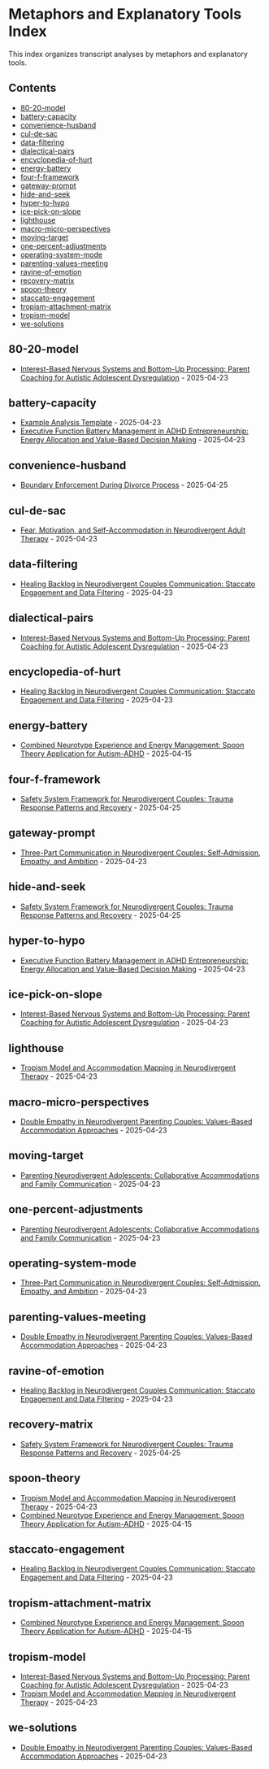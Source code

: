 # Metaphors and Explanatory Tools Index

This index organizes transcript analyses by metaphors and explanatory tools.

## Contents

- [80-20-model](#80-20-model)
- [battery-capacity](#battery-capacity)
- [convenience-husband](#convenience-husband)
- [cul-de-sac](#cul-de-sac)
- [data-filtering](#data-filtering)
- [dialectical-pairs](#dialectical-pairs)
- [encyclopedia-of-hurt](#encyclopedia-of-hurt)
- [energy-battery](#energy-battery)
- [four-f-framework](#four-f-framework)
- [gateway-prompt](#gateway-prompt)
- [hide-and-seek](#hide-and-seek)
- [hyper-to-hypo](#hyper-to-hypo)
- [ice-pick-on-slope](#ice-pick-on-slope)
- [lighthouse](#lighthouse)
- [macro-micro-perspectives](#macro-micro-perspectives)
- [moving-target](#moving-target)
- [one-percent-adjustments](#one-percent-adjustments)
- [operating-system-mode](#operating-system-mode)
- [parenting-values-meeting](#parenting-values-meeting)
- [ravine-of-emotion](#ravine-of-emotion)
- [recovery-matrix](#recovery-matrix)
- [spoon-theory](#spoon-theory)
- [staccato-engagement](#staccato-engagement)
- [tropism-attachment-matrix](#tropism-attachment-matrix)
- [tropism-model](#tropism-model)
- [we-solutions](#we-solutions)

## 80-20-model

- [Interest-Based Nervous Systems and Bottom-Up Processing: Parent Coaching for Autistic Adolescent Dysregulation](transcript-analyses/2025-04-23_updated-transcript-analysis.md) - 2025-04-23

## battery-capacity

- [Example Analysis Template](transcript-analyses/2025-04-23_analyzed-transcript-1.md) - 2025-04-23
- [Executive Function Battery Management in ADHD Entrepreneurship: Energy Allocation and Value-Based Decision Making](transcript-analyses/2025-04-23_executive-function-battery-adhd-entrepreneurship.md) - 2025-04-23

## convenience-husband

- [Boundary Enforcement During Divorce Process](transcript-analyses/2025-04-25_boundary-enforcement-post-separation.md) - 2025-04-25

## cul-de-sac

- [Fear, Motivation, and Self-Accommodation in Neurodivergent Adult Therapy](transcript-analyses/2025-04-23_fear-motivation-neurodivergent-therapy.md) - 2025-04-23

## data-filtering

- [Healing Backlog in Neurodivergent Couples Communication: Staccato Engagement and Data Filtering](transcript-analyses/2025-04-23_healing-backlog-neurodivergent-couples-communication.md) - 2025-04-23

## dialectical-pairs

- [Interest-Based Nervous Systems and Bottom-Up Processing: Parent Coaching for Autistic Adolescent Dysregulation](transcript-analyses/2025-04-23_updated-transcript-analysis.md) - 2025-04-23

## encyclopedia-of-hurt

- [Healing Backlog in Neurodivergent Couples Communication: Staccato Engagement and Data Filtering](transcript-analyses/2025-04-23_healing-backlog-neurodivergent-couples-communication.md) - 2025-04-23

## energy-battery

- [Combined Neurotype Experience and Energy Management: Spoon Theory Application for Autism-ADHD](transcript-analyses/2025-04-23_combined-neurotype-analysis.md) - 2025-04-15

## four-f-framework

- [Safety System Framework for Neurodivergent Couples: Trauma Response Patterns and Recovery](transcript-analyses/2025-04-23_safety-system-framework-neurodivergent-couples.md) - 2025-04-25

## gateway-prompt

- [Three-Part Communication in Neurodivergent Couples: Self-Admission, Empathy, and Ambition](transcript-analyses/2025-04-23_three-part-communication-neurodivergent-couples.md) - 2025-04-23

## hide-and-seek

- [Safety System Framework for Neurodivergent Couples: Trauma Response Patterns and Recovery](transcript-analyses/2025-04-23_safety-system-framework-neurodivergent-couples.md) - 2025-04-25

## hyper-to-hypo

- [Executive Function Battery Management in ADHD Entrepreneurship: Energy Allocation and Value-Based Decision Making](transcript-analyses/2025-04-23_executive-function-battery-adhd-entrepreneurship.md) - 2025-04-23

## ice-pick-on-slope

- [Interest-Based Nervous Systems and Bottom-Up Processing: Parent Coaching for Autistic Adolescent Dysregulation](transcript-analyses/2025-04-23_updated-transcript-analysis.md) - 2025-04-23

## lighthouse

- [Tropism Model and Accommodation Mapping in Neurodivergent Therapy](transcript-analyses/2025-04-23_tropism-model-accommodation-mapping-neurodivergent-therapy.md) - 2025-04-23

## macro-micro-perspectives

- [Double Empathy in Neurodivergent Parenting Couples: Values-Based Accommodation Approaches](transcript-analyses/2025-04-23_double-empathy-neurodivergent-parenting-couples.md) - 2025-04-23

## moving-target

- [Parenting Neurodivergent Adolescents: Collaborative Accommodations and Family Communication](transcript-analyses/2025-04-23_parenting-neurodivergent-adolescents-accommodations.md) - 2025-04-23

## one-percent-adjustments

- [Parenting Neurodivergent Adolescents: Collaborative Accommodations and Family Communication](transcript-analyses/2025-04-23_parenting-neurodivergent-adolescents-accommodations.md) - 2025-04-23

## operating-system-mode

- [Three-Part Communication in Neurodivergent Couples: Self-Admission, Empathy, and Ambition](transcript-analyses/2025-04-23_three-part-communication-neurodivergent-couples.md) - 2025-04-23

## parenting-values-meeting

- [Double Empathy in Neurodivergent Parenting Couples: Values-Based Accommodation Approaches](transcript-analyses/2025-04-23_double-empathy-neurodivergent-parenting-couples.md) - 2025-04-23

## ravine-of-emotion

- [Healing Backlog in Neurodivergent Couples Communication: Staccato Engagement and Data Filtering](transcript-analyses/2025-04-23_healing-backlog-neurodivergent-couples-communication.md) - 2025-04-23

## recovery-matrix

- [Safety System Framework for Neurodivergent Couples: Trauma Response Patterns and Recovery](transcript-analyses/2025-04-23_safety-system-framework-neurodivergent-couples.md) - 2025-04-25

## spoon-theory

- [Tropism Model and Accommodation Mapping in Neurodivergent Therapy](transcript-analyses/2025-04-23_tropism-model-accommodation-mapping-neurodivergent-therapy.md) - 2025-04-23
- [Combined Neurotype Experience and Energy Management: Spoon Theory Application for Autism-ADHD](transcript-analyses/2025-04-23_combined-neurotype-analysis.md) - 2025-04-15

## staccato-engagement

- [Healing Backlog in Neurodivergent Couples Communication: Staccato Engagement and Data Filtering](transcript-analyses/2025-04-23_healing-backlog-neurodivergent-couples-communication.md) - 2025-04-23

## tropism-attachment-matrix

- [Combined Neurotype Experience and Energy Management: Spoon Theory Application for Autism-ADHD](transcript-analyses/2025-04-23_combined-neurotype-analysis.md) - 2025-04-15

## tropism-model

- [Interest-Based Nervous Systems and Bottom-Up Processing: Parent Coaching for Autistic Adolescent Dysregulation](transcript-analyses/2025-04-23_updated-transcript-analysis.md) - 2025-04-23
- [Tropism Model and Accommodation Mapping in Neurodivergent Therapy](transcript-analyses/2025-04-23_tropism-model-accommodation-mapping-neurodivergent-therapy.md) - 2025-04-23

## we-solutions

- [Double Empathy in Neurodivergent Parenting Couples: Values-Based Accommodation Approaches](transcript-analyses/2025-04-23_double-empathy-neurodivergent-parenting-couples.md) - 2025-04-23

